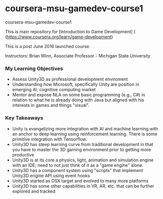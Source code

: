 # coursera-msu-gamedev-course1
coursera-msu-gamedev-course1

This is main repository for [Introduction to Game Development] (
(https://www.coursera.org/learn/game-development)

This is a post June 2016 launched course.

Instructors:
Brian Winn, Associate Professor - Michigan State University

### My Learning Objectives
- Assess Unity3D as professional development enviroment
- Understanding how Microsoft, specifically Unity are position in emerging AI, cognitive computing market
- Mentor and expose NLA on some basic programming (e.g., C#) in relation to what he is already doing with Java but aligned with his interests in games and things "visual".

### Key Takeaways
- Unity is evangelizing more integration with AI and machine learning with an anchor to deep learning using reinforcement learning.  There is some primitive integration with Tensorflow.
- Unity3D has steep learning curve from traditional development in that you have to master the 3D gaming environment prior to getting more productive
- Unity3D is at its core a physics, light, animation and simulation engine with an IDE; need to not just think of it as a "game engine" alone.
- Unity3D has a component system using "scripts" that implement Unity3D engine API using event hooks
- Unity3D started as OSX target and evolved to many more platforms
- Unity3D has some other capabilities in VR, AR, etc. that can be further explored and tracked